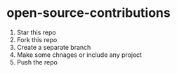 # open-source-contributions
1. Star this repo
2. Fork this repo
3. Create a separate branch
4. Make some chnages or include any project
5. Push the repo
